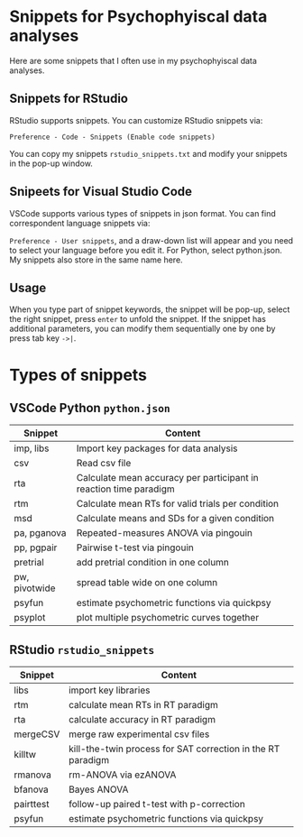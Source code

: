 # Snippets for Psychophyiscal data analyses

Here are some snippets that I often use in my psychophyiscal data analyses.

## Snippets for RStudio

RStudio supports snippets. You can customize RStudio snippets via:

`Preference - Code - Snippets (Enable code snippets)`

You can copy my snippets `rstudio_snippets.txt` and modify your snippets in the pop-up window. 

## Snipeets for Visual Studio Code

VSCode supports various types of snippets in json format. You can find correspondent language snippets via: 

`Preference - User snippets`, and a draw-down list will appear and you need to select your language before you edit it. For Python, select python.json. My snippets also store in the same name here. 

## Usage

When you type part of snippet keywords, the snippet will be pop-up, select the right snippet, press `enter` to unfold the snippet. If the snippet has additional parameters, you can modify them sequentially one by one by press tab key `->|`.

# Types of snippets

## VSCode Python `python.json`

| Snippet | Content |
| ------- | ------- |
| imp, libs  | Import key packages for data analysis |
| csv  | Read csv file |
| rta  | Calculate mean accuracy per participant in reaction time paradigm |
| rtm  | Calculate mean RTs for valid trials per condition |
| msd  | Calculate means and SDs for a given condition |
| pa, pganova | Repeated-measures ANOVA via pingouin |
| pp, pgpair | Pairwise t-test via pingouin |
| pretrial | add pretrial condition in one column |
| pw, pivotwide | spread table wide on one column |
| psyfun | estimate psychometric functions via quickpsy |
| psyplot | plot multiple psychometric curves together |

## RStudio `rstudio_snippets`

| Snippet | Content |
| ------- | ------- |
| libs | import key libraries |
| rtm  | calculate mean RTs in RT paradigm |
| rta  | calculate accuracy in RT paradigm |
| mergeCSV | merge raw experimental csv files |
| killtw | kill-the-twin process for SAT correction in the RT paradigm |
| rmanova | rm-ANOVA via ezANOVA |
| bfanova | Bayes ANOVA |
| pairttest | follow-up paired t-test with p-correction |
| psyfun | estimate psychometric functions via quickpsy |


